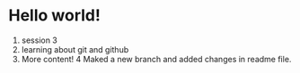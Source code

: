 # Hello world!

1. session 3
2. learning about git and github
3. More content!
4 Maked a new branch and added changes in readme file.
